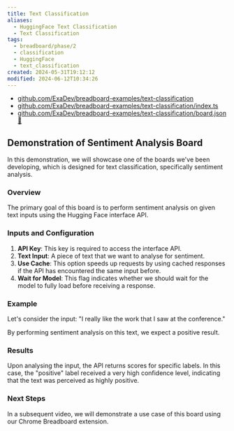 ```yaml
---
title: Text Classification
aliases:
  - HuggingFace Text Classification
  - Text Classification
tags:
  - breadboard/phase/2
  - classification
  - HuggingFace
  - text_classification
created: 2024-05-31T19:12:12
modified: 2024-06-12T10:34:26
---
```


- [github.com/ExaDev/breadboard-examples/text-classification](https://github.com/ExaDev/breadboard-examples/blob/main/src/examples/text-classification)
- [github.com/ExaDev/breadboard-examples/text-classification/index.ts](https://github.com/ExaDev/breadboard-examples/blob/main/src/examples/text-classification/index.ts)
- [github.com/ExaDev/breadboard-examples/text-classification/board.json](https://github.com/ExaDev/breadboard-examples/blob/main/src/examples/text-classification/board.json) [🔗](https://breadboard-ai.web.app/?mode=list&board=https://raw.githubusercontent.com/ExaDev/breadboard-examples/main/src/examples/text-classification/board.json)

## Demonstration of Sentiment Analysis Board

In this demonstration, we will showcase one of the boards we've been developing, which is designed for text classification, specifically sentiment analysis.

### Overview

The primary goal of this board is to perform sentiment analysis on given text inputs using the Hugging Face interface API.

### Inputs and Configuration

1. **API Key**: This key is required to access the interface API.
2. **Text Input**: A piece of text that we want to analyse for sentiment.
3. **Use Cache**: This option speeds up requests by using cached responses if the API has encountered the same input before.
4. **Wait for Model**: This flag indicates whether we should wait for the model to fully load before receiving a response.

### Example

Let's consider the input: "I really like the work that I saw at the conference."

By performing sentiment analysis on this text, we expect a positive result. 

### Results

Upon analysing the input, the API returns scores for specific labels. In this case, the "positive" label received a very high confidence level, indicating that the text was perceived as highly positive.

### Next Steps

In a subsequent video, we will demonstrate a use case of this board using our Chrome Breadboard extension.
